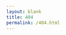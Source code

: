 ```yaml
---
layout: blank
title: 404
permalink: /404.html
---
```

<div id="wb404"></div>
<script src="https://archive.org/web/wb404.js"> </script>
